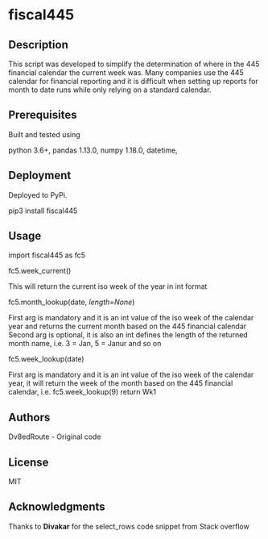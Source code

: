 
# fiscal445

## Description

This script was developed to simplify the determination of where in the 445 financial calendar the current week was. Many companies use the 445 calendar for financial reporting and it is difficult when setting up reports for month to date runs while only relying on a standard calendar.

## Prerequisites
Built and tested using

python 3.6+, 
pandas 1.13.0, 
numpy 1.18.0, 
datetime, 

## Deployment
Deployed to PyPi.

pip3 install fiscal445

## Usage
import fiscal445 as fc5

fc5.week_current()

This will return the current iso week of the year in int format

fc5.month_lookup(date, *length=None*)

First arg is mandatory and it is an int value of the iso week of the calendar year and returns the current month based
on the 445 financial calendar
Second arg is optional, it is also an int defines the length of the returned month name, i.e. 3 = Jan, 5 = Janur and so on

fc5.week_lookup(date)

First arg is mandatory and it is an int value of the iso week of the calendar year, it will return the week
of the month based on the 445 financial calendar, i.e. fc5.week_lookup(9) return Wk1


## Authors
Dv8edRoute - Original code

## License
MIT

## Acknowledgments

Thanks to **Divakar** for the select_rows code snippet from Stack overflow
